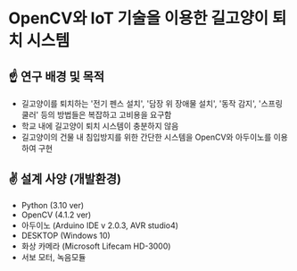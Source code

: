 # OpenCV와 IoT 기술을 이용한 길고양이 퇴치 시스템 

## :point_up: 연구 배경 및 목적
* 길고양이를 퇴치하는 '전기 펜스 설치', '담장 위 장애물 설치', '동작 감지', '스프링 쿨러' 등의 방법들은 복잡하고 고비용을 요구함
* 학교 내에 길고양이 퇴치 시스템이 충분하지 않음
* 길고양이의 건물 내 침입방지를 위한 간단한 시스템을 OpenCV와 아두이노를 이용하여 구현

## :v: 설계 사양 (개발환경)
* Python (3.10 ver)
* OpenCV (4.1.2 ver)
* 아두이노 (Arduino IDE v 2.0.3, AVR studio4)
* DESKTOP (Windows 10)
* 화상 카메라 (Microsoft Lifecam HD-3000)
* 서보 모터, 녹음모듈

